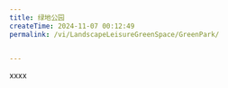 ```yaml
---
title: 绿地公园
createTime: 2024-11-07 00:12:49
permalink: /vi/LandscapeLeisureGreenSpace/GreenPark/


---
```


xxxx